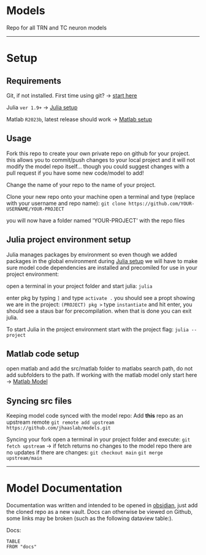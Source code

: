 # Models
Repo for all TRN and TC neuron models

---

# Setup

## Requirements 

Git, if not installed. First time using git? -> [start here](https://docs.github.com/en/get-started/quickstart/set-up-git)

Julia `ver 1.9+` -> [Julia setup](Julia%20setup.md) 

Matlab `R2023b`, latest release should work -> [Matlab setup](Matlab%20setup.md)


## Usage 

Fork this repo to create your own private repo on github for your project. 
	this allows you to commit/push changes to your local project and it will not modify the model repo itself... though you could suggest changes with a pull request if you have some new code/model to add! 

Change the name of your repo to the name of your project.

Clone your new repo onto your machine
open a terminal and type (replace with your username and repo name):
`git clone https://github.com/YOUR-USERNAME/YOUR-PROJECT`

you will now have a folder named 'YOUR-PROJECT' with the repo files


## Julia project environment setup

Julia manages packages by environment so even though we added packages in the global environment during [Julia setup](Julia%20setup.md) we will have to make sure model code dependencies are installed and precomiled for use in your project environment:

open a terminal in your project folder and start julia:
`julia` 

enter pkg by typing `]`
and type `activate .`
you should see a propt showing we are in the project:
`(PROJECT) pkg >` 
type `instantiate` and hit enter, you should see a staus bar for precompilation. when that is done you can exit julia.

To start Julia in the project environment start with the project flag:
`julia --project`


## Matlab code setup
open matlab and add the src/matlab folder to matlabs search path, do not add subfolders to the path. If working with the matlab model only start here -> [Matlab Model](Matlab%20Model.md)


## Syncing src files

Keeping model code synced with the model repo:
Add **this** repo as an upstream remote
`git remote add upstream https://github.com/jhaaslab/models.git`

Syncing your fork
open a terminal in your project folder and execute:
`git fetch upstream` -> if fetch returns no changes to the model repo there are no updates
if there are changes:
`git checkout main`
`git merge upstream/main`


---

# Model Documentation

Documentation was written and intended to be opened in [obsidian](https://obsidian.md/), just add the cloned repo as a new vault. Docs can otherwise be viewed on Github, some links may be broken (such as the following dataview table:).

Docs:

```dataview
TABLE
FROM "docs"
```

